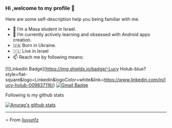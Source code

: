 ### Hi ,welcome to my profile 👋
Here are some self-description help you being familiar with me.
- 🏫 I’m a Masa student in Israel.
- 💪 I’m currently actively learning and obsessed with Android apps creation.
- 🇺🇦 Born in Ukraine.
- 🇮🇱 Live in Israel 
- 📫 Reach me by following means: 

[![Linkedin Badge](https://img.shields.io/badge/-Lucy Holub-blue?style=flat-square&logo=Linkedin&logoColor=white&link=https://www.linkedin.com/in/lucy-holub-009837116/) 
[![Gmail Badge](https://img.shields.io/badge/-lusicomgolub@gmail.com-c14438?style=flat-square&logo=Gmail&logoColor=white&link=mailto:lusicomgolub@gmail.com)](mailto:lusicomgolub@gmail.com)
   
Following is my github stats
  
[![Anurag's github stats](https://github-readme-stats.vercel.app/api?username=liuyunfz)](https://github.com/anuraghazra/github-readme-stats)  
  
  ---
⭐️ From [liuyunfz](https://github.com/lusicom)
